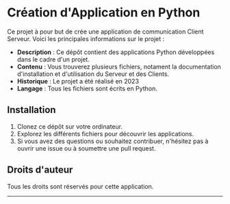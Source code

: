 # Création d'Application en Python

Ce projet à pour but de crée une application de communication Client Serveur. Voici les principales informations sur le projet :

- **Description** : Ce dépôt contient des applications Python développées dans le cadre d'un projet.
- **Contenu** : Vous trouverez plusieurs fichiers, notament la documentation d'installation et d'utilisation du Serveur et des Clients.
- **Historique** : Le projet a été réalisé en 2023
- **Langage** : Tous les fichiers sont écrits en Python.

## Installation

1. Clonez ce dépôt sur votre ordinateur.
2. Explorez les différents fichiers pour découvrir les applications.
3. Si vous avez des questions ou souhaitez contribuer, n'hésitez pas à ouvrir une issue ou à soumettre une pull request.

## Droits d'auteur

Tous les droits sont réservés pour cette application.

---
